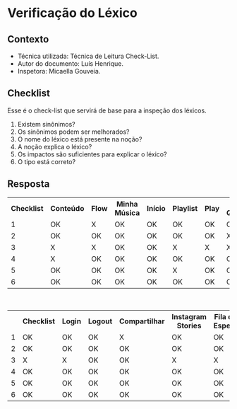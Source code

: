 # Verificação do Léxico


## Contexto
- Técnica utilizada: Técnica de Leitura Check-List.
- Autor do documento: Luís Henrique.
- Inspetora: Micaella Gouveia.


## Checklist

Esse é o check-list que servirá de base para a inspeção dos léxicos.

1. Existem sinônimos?
2. Os sinônimos podem ser melhorados?
3. O nome do léxico está presente na noção?
4. A noção explica o léxico?
5. Os impactos são suficientes para explicar o léxico?
6. O tipo está correto?

## Resposta



<table class="checklist">
	<tr>
		<th class="checklist_header">Checklist</th>
		<th>Conteúdo</th>
		<th>Flow</th>
        <th>Minha Música</th>
        <th>Início</th>
        <th>Playlist</th>
        <th>Play</th>
        <th>Mais Queridas</th>
        <th>Artista</th>
        <th>Mix</th>
        <th>Usuário Premium</th>
        <th>Usuário Free</th>
        <th>Usuário HiFi</th>
        <th>HiFi</th>
        <th>Busca</th>
        <th>Recomendação</th>
        <th>Cadastrar</th>
	</tr>
	<tr>
		<td>1</td>
		<td>OK</td>
        <td>X</td>
        <td>OK</td>
        <td>OK</td>
        <td>OK</td>
        <td>OK</td>
        <td>OK</td>
        <td>OK</td>
        <td>OK</td>
        <td>OK</td>
        <td>OK</td>
        <td>OK</td>
        <td>OK</td>
        <td>OK</td>
        <td>OK</td>
        <td>OK</td>
	</tr>
	<tr>
		<td>2</td>
		<td>OK</td>
        <td>OK</td>
        <td>OK</td>
        <td>OK</td>
        <td>OK</td>
        <td>OK</td>
        <td>X</td>
        <td>X</td>
        <td>OK</td>
        <td>X</td>
        <td>OK</td>
        <td>X</td>
        <td>OK</td>
        <td>OK</td>
        <td>OK</td>
        <td>X</td>
	</tr>
	<tr>
		<td>3</td>
		<td>X</td>
        <td>X</td>
        <td>OK</td>
        <td>OK</td>
        <td>X</td>
        <td>X</td>
        <td>X</td>
        <td>X</td>
        <td>X</td>
        <td>OK</td>
        <td>OK</td>
        <td>OK</td>
        <td>X</td>
        <td>OK</td>
        <td>X</td>
        <td>X</td>
	</tr>
    <tr>
		<td>4</td>
		<td>X</td>
        <td>OK</td>
        <td>OK</td>
        <td>OK</td>
        <td>OK</td>
        <td>OK</td>
        <td>OK</td>
        <td>OK</td>
        <td>OK</td>
        <td>OK</td>
        <td>OK</td>
        <td>OK</td>
        <td>OK</td>
        <td>OK</td>
        <td>OK</td>
        <td>OK</td>
	</tr>
    <tr>
		<td>5</td>
		<td>OK</td>
        <td>OK</td>
        <td>OK</td>
        <td>OK</td>
        <td>X</td>
        <td>OK</td>
        <td>OK</td>
        <td>OK</td>
        <td>OK</td>
        <td>OK</td>
        <td>OK</td>
        <td>OK</td>
        <td>OK</td>
        <td>OK</td>
        <td>OK</td>
        <td>OK</td>
	</tr>
    <tr>
		<td>6</td>
		<td>OK</td>
        <td>OK</td>
        <td>OK</td>
        <td>OK</td>
        <td>OK</td>
        <td>OK</td>
        <td>OK</td>
        <td>OK</td>
        <td>OK</td>
        <td>OK</td>
        <td>OK</td>
        <td>OK</td>
        <td>OK</td>
        <td>OK</td>
        <td>OK</td>
        <td>OK</td>
	</tr>
</table> 
<br>

<table class="checklist">
	<tr>
		<th class="checklist_header"></th>
        <th>Checklist</th>
        <th>Login</th>
        <th>Logout</th>
        <th>Compartilhar</th>
        <th>Instagram Stories</th>
        <th>Fila de Espera</th>
        <th>Bit Rate</th>
        <th>Estações de Rádio</th>
        <th>Equalizador</th>
        <th>Perfil</th>
        <th>Podcast</th>
        <th>Moods</th>
        <th>Offline</th>
        <th>Curtir</th>
        <th>Álbum</th>
        <th>Conta</th>
        <th>Plano Premium</th>
	</tr>
    <tr>
        <td>1</td>
        <td>OK</td>
        <td>OK</td>
        <td>OK</td>
        <td>X</td>
        <td>OK</td>
        <td>OK</td>
        <td>X</td>
        <td>X</td>
        <td>OK</td>
        <td>X</td>
        <td>OK</td>
        <td>OK</td>
        <td>OK</td>
        <td>OK</td>
        <td>X</td>
        <td>OK</td>
        <td>OK</td>
    </tr>
    <tr>
        <td>2</td>
        <td>OK</td>
        <td>OK</td>
        <td>OK</td>
        <td>OK</td>
        <td>OK</td>
        <td>OK</td>
        <td>OK</td>
        <td>OK</td>
        <td>X</td>
        <td>OK</td>
        <td>OK</td>
        <td>OK</td>
        <td>OK</td>
        <td>OK</td>
        <td>OK</td>
        <td>OK</td>
        <td>OK</td>
    </tr>
    <tr>
        <td>3</td>
        <td>X</td>
        <td>X</td>
        <td>OK</td>
        <td>OK</td>
        <td>X</td>
        <td>X</td>
        <td>OK</td>
        <td>X</td>
        <td>X</td>
        <td>X</td>
        <td>X</td>
        <td>X</td>
        <td>X</td>
        <td>X</td>
        <td>X</td>
        <td>OK</td>
        <td>X</td>
    </tr>
    <tr>
        <td>4</td>
        <td>OK</td>
        <td>OK</td>
        <td>OK</td>
        <td>OK</td>
        <td>OK</td>
        <td>OK</td>
        <td>OK</td>
        <td>OK</td>
        <td>OK</td>
        <td>OK</td>
        <td>OK</td>
        <td>OK</td>
        <td>OK</td>
        <td>OK</td>
        <td>OK</td>
        <td>OK</td>
        <td>OK</td>
    </tr>
    <tr>
        <td>5</td>
        <td>OK</td>
        <td>OK</td>
        <td>OK</td>
        <td>OK</td>
        <td>OK</td>
        <td>OK</td>
        <td>OK</td>
        <td>OK</td>
        <td>OK</td>
        <td>X</td>
        <td>OK</td>
        <td>OK</td>
        <td>OK</td>
        <td>OK</td>
        <td>OK</td>
        <td>OK</td>
        <td>OK</td>
    </tr>
    <tr>
        <td>6</td>
        <td>OK</td>
        <td>OK</td>
        <td>OK</td>
        <td>OK</td>
        <td>OK</td>
        <td>OK</td>
        <td>OK</td>
        <td>OK</td>
        <td>OK</td>
        <td>OK</td>
        <td>OK</td>
        <td>OK</td>
        <td>OK</td>
        <td>OK</td>
        <td>OK</td>
        <td>OK</td>
        <td>OK</td>
    </tr>
</table> 
<br>